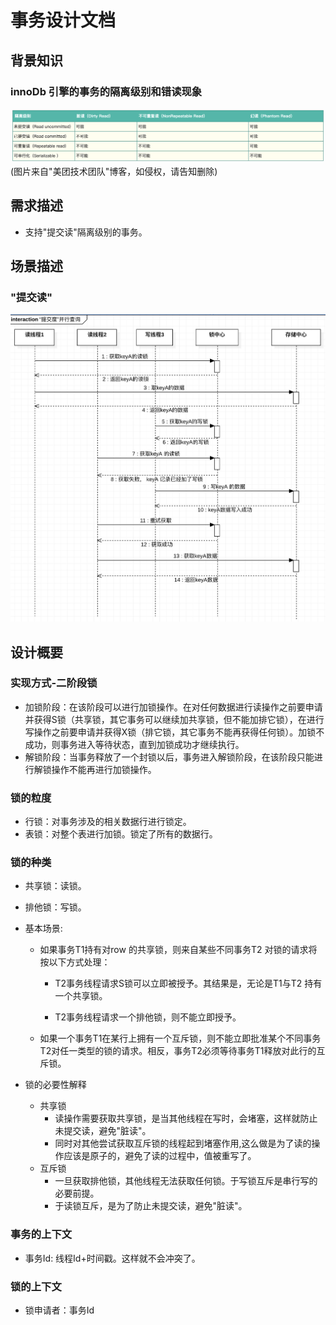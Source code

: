 # 事务设计文档
## 背景知识
### innoDb 引擎的事务的隔离级别和错读现象
![事务的隔离级别和错读现象](imgs/事务的隔离级别和错读现象.png)
(图片来自"美团技术团队"博客，如侵权，请告知删除)

## 需求描述
- 支持"提交读"隔离级别的事务。
## 场景描述
### "提交读"
![读提交事务](imgs/读提交事务.jpg)
## 设计概要
### 实现方式-二阶段锁
- 加锁阶段：在该阶段可以进行加锁操作。在对任何数据进行读操作之前要申请并获得S锁（共享锁，其它事务可以继续加共享锁，但不能加排它锁），在进行写操作之前要申请并获得X锁（排它锁，其它事务不能再获得任何锁）。加锁不成功，则事务进入等待状态，直到加锁成功才继续执行。
- 解锁阶段：当事务释放了一个封锁以后，事务进入解锁阶段，在该阶段只能进行解锁操作不能再进行加锁操作。
### 锁的粒度
- 行锁：对事务涉及的相关数据行进行锁定。
- 表锁：对整个表进行加锁。锁定了所有的数据行。
### 锁的种类
- 共享锁：读锁。
- 排他锁：写锁。
- 基本场景:
    - 如果事务T1持有对row 的共享锁，则来自某些不同事务T2 对锁的请求将按以下方式处理：

        - T2事务线程请求S锁可以立即被授予。其结果是，无论是T1与T2 持有一个共享锁。

        - T2事务线程请求一个排他锁，则不能立即授予。

    - 如果一个事务T1在某行上拥有一个互斥锁，则不能立即批准某个不同事务T2对任一类型的锁的请求。相反，事务T2必须等待事务T1释放对此行的互斥锁。

- 锁的必要性解释
    - 共享锁
        - 读操作需要获取共享锁，是当其他线程在写时，会堵塞，这样就防止未提交读，避免"脏读"。
        - 同时对其他尝试获取互斥锁的线程起到堵塞作用,这么做是为了读的操作应该是原子的，避免了读的过程中，值被重写了。
    - 互斥锁
        - 一旦获取排他锁，其他线程无法获取任何锁。于写锁互斥是串行写的必要前提。
        - 于读锁互斥，是为了防止未提交读，避免"脏读"。
        
### 事务的上下文
- 事务Id: 线程Id+时间戳。这样就不会冲突了。

### 锁的上下文
- 锁申请者：事务Id

    




